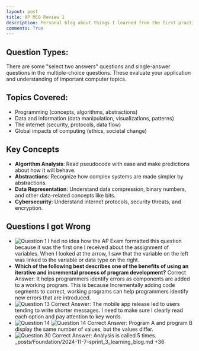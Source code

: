 ```yaml
---
layout: post
title: AP MCQ Review 1
description: Personal blog about things I learned from the first practice MCQ
comments: True
---
```

## **Question Types**:
  There are some "select two answers" questions and single-answer questions in the multiple-choice questions. These evaluate your application and understanding of important computer topics.
## **Topics Covered**:
  - Programming (concepts, algorithms, abstractions)
  - Data and information (data manipulation, visualizations, patterns)
  - The internet (security, protocols, data flow)
  - Global impacts of computing (ethics, societal change)
## **Key Concepts**
- **Algorithm Analysis**: Read pseudocode with ease and make predictions about how it will behave.
- **Abstractions**: Recognize how complex systems are made simpler by abstractions.
- **Data Representation**: Understand data compression, binary numbers, and other data-related concepts like bits.
- **Cybersecurity**: Understand internet protocols, security threats, and encryption.
## **Questions I got Wrong**
  - ![Question 1](https://assets.learnosity.com/organisations/537/4c2e7b0b-f9f1-4754-8cdb-cfd8404f6888.jpg)
    I had no idea how the AP Exam formatted this question because it was the first one I received about the assignment of variables. When I looked at the arrow, I saw that the variable on the left was linked to the variable or data type on the right.
  - **Which of the following best describes one of the benefits of using an iterative and incremental process of program development?**
    Correct Answer: It helps programmers identify errors as components are added to a working program. This is because Incrementally adding code segments to correct, working programs can help programmers identify new errors that are introduced.
  - ![Question 13](https://assets.learnosity.com/organisations/537/bc3bdbd1-eb34-45f0-9217-468893a7364f.JPG)
    Correct Answer: The mobile app release led to users tending to write shorter messages. I need to make sure I clearly read each option and pay attention to key words.
  - ![Question 14](https://assets.learnosity.com/organisations/537/dd999895-4695-445b-94aa-708e14376f28.JPG) ![Question 14](https://assets.learnosity.com/organisations/537/d8b47287-6f0f-4320-acc3-5e1e76c26d61.JPG)
    Correct Answer: Program A and program B display the same number of values, but the values differ.
  - ![Question 30](https://assets.learnosity.com/organisations/537/0b21540e-0d37-48de-a12f-841c422acd87.jpg)
    Correct Answer: Analysis is called 5 times.
‎_posts/Foundation/2024-11-7-sprint_3_learning_blog.md
+36


